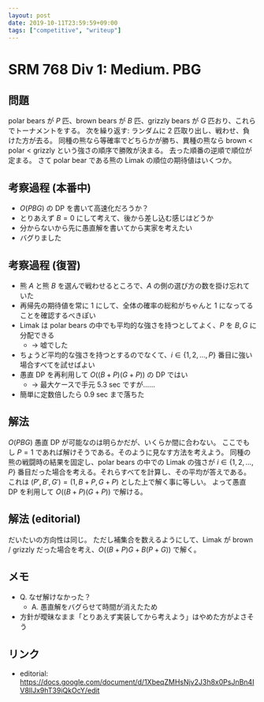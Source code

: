 ```yaml
---
layout: post
date: 2019-10-11T23:59:59+09:00
tags: ["competitive", "writeup"]
---
```


# SRM 768 Div 1: Medium. PBG

## 問題

polar bears が $P$ 匹、brown bears が $B$ 匹、grizzly bears が $G$ 匹おり、これらでトーナメントをする。
次を繰り返す: ランダムに $2$ 匹取り出し、戦わせ、負けた方が去る。
同種の熊なら等確率でどちらかが勝ち、異種の熊なら brown $\lt$ polar $\lt$ grizzly という強さの順序で勝敗が決まる。
去った順番の逆順で順位が定まる。
さて polar bear である熊の Limak の順位の期待値はいくつか。

## 考察過程 (本番中)

-   $O(PBG)$ の DP を書いて高速化だろうか？
-   とりあえず $B = 0$ にして考えて、後から差し込む感じはどうか
-   分からないから先に愚直解を書いてから実家を考えたい
-   バグりました

## 考察過程 (復習)

-   熊 $A$ と熊 $B$ を選んで戦わせるところで、$A$ の側の選び方の数を掛け忘れていた
-   再帰先の期待値を常に $1$ にして、全体の確率の総和がちゃんと $1$ になってることを確認するべきぽい
-   Limak は polar bears の中でも平均的な強さを持つとしてよく、$P$ を $B, G$ に分配できる
    -   $\to$ 嘘でした
-   ちょうど平均的な強さを持つとするのでなくて、$i \in \lbrace 1, 2, \dots, P \rbrace$ 番目に強い場合すべてを試せばよい
-   愚直 DP を再利用して $O((B + P)(G + P))$ の DP ではい
    -   $\to$ 最大ケースで手元 $5.3$ sec ですが……
-   簡単に定数倍したら $0.9$ sec まで落ちた

## 解法

$O(PBG)$ 愚直 DP が可能なのは明らかだが、いくらか間に合わない。
ここでもし $P = 1$ であれば解けそうである。そのように見なす方法を考えよう。
同種の熊の戦闘時の結果を固定し、polar bears の中での Limak の強さが $i \in \lbrace 1, 2, \dots, P \rbrace$ 番目だった場合を考える。それらすべてを計算し、その平均が答えである。
これは $(P', B', G') = (1, B + P, G + P)$ とした上で解く事に等しい。
よって愚直 DP を利用して $O((B + P)(G + P))$ で解ける。

## 解法 (editorial)

だいたいの方向性は同じ。
ただし補集合を数えるようにして、Limak が brown / grizzly だった場合を考え、$O((B + P)G + B(P + G))$ で解く。

## メモ

-   Q. なぜ解けなかった？
    -   A. 愚直解をバグらせて時間が消えたため
-   方針が曖昧なまま「とりあえず実装してから考えよう」はやめた方がよさそう

## リンク

-   editorial: <https://docs.google.com/document/d/1XbeqZMHsNjv2J3h8x0PsJnBn4IV8llJx9hT39iQkOcY/edit>
